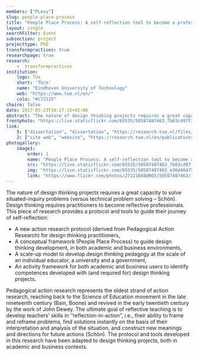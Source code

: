 ```yaml
---
members: ["PLevy"]
slug: people-place-process
title: "People Place Process: A self-reflection tool to become a professional in design thinking, based on pedagogical action research"
layout: single
searchFilter: Event
subsection: project
projecttype: PhD
transformpractices: true
researchpage: true
research: 
    -  transformpractices
institution:
    logo: TUe
    short: 'TU/e'
    name: "Eindhoven University of Technology"
    web: "https://www.tue.nl/en/"
    colo: "#c72125"
chaire: false
date: 2017-05-23T16:27:15+02:00
abstract: "The nature of design thinking projects requires a great capacity to solve situated-inquiry problems (versus technical problem solving – Schön). Design thinking requires practitioners to become reflective professionals. This piece of research provides a protocol and tools to guide their journey of self-reflection.<br/><i>Doctoral dissertation of Véronique Hillen</i>"
frontphoto: "https://live.staticflickr.com/65535/50587487463_7b03cd97f3.jpg"
link:
    5: ["dissertation", "dissertation", "https://research.tue.nl/files/65720264/20170523_Hillen.pdf"]
    2: ["site web", "website", "https://research.tue.nl/en/publications/people-place-process-a-self-reflection-tool-to-become-a-professio"]
photogallery:
    image1:
        order: 1
        name: "People Place Process: A self-reflection tool to become a professional in design thinking, based on pedagogical action research, by Véronique Hillen"
        src: "https://live.staticflickr.com/65535/50587487463_7b03cd97f3_q.jpg"
        img: "https://live.staticflickr.com/65535/50587487463_e36d404751_o.jpg"
        link: "https://www.flickr.com/photos/27221668@N05/50587487463/in/album-72157716601045922"
---
```


The nature of design thinking projects requires a great capacity to solve situated-inquiry problems (versus technical problem solving – Schön). Design thinking requires practitioners to become reflective professionals. This piece of research provides a protocol and tools to guide their journey of self-reflection:

- A new action research protocol (derived from Pedagogical Action Research) for design thinking practitioners,
- A conceptual framework (People Place Process) to guide design thinking development, in both academic and business environments,
- A scale-up model to develop design thinking pedagogy at the scale of an individual educator, a university and a government,
- An activity framework for both academic and business users to identify competences developed with (and required for) design thinking projects.

Pedagogical action research represents the oldest strand of action research, reaching back to the Science of Education movement in the late nineteenth century (Bain, Boone) and revived in the early twentieth century by the work of John Dewey. The ultimate goal of reflective teaching is to develop teachers’ skills in ‘‘reflection-in-action”, i.e., their ability to frame and reframe problems, find solutions instantly on the basis of their interpretation and analysis of the situation, and construct new meanings and directions for future actions (Schön). The protocol and tools developed in this research have been adapted to design thinking projects, both in academic and business contexts.

